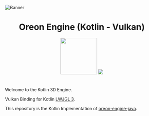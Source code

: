 ![Banner](https://github.com/fynnfluegge/oreon-engine/blob/master/docs/_images/welcome_image.png)

<h1 align="center">Oreon Engine (Kotlin - Vulkan)</h1>

<div align="center">
	<img src="https://raw.githubusercontent.com/gilbarbara/logos/master/logos/kotlin.svg" width="120"/>
  <img src="https://raw.githubusercontent.com/gilbarbara/logos/master/logos/vulkan.svg"/>
</div>

#

Welcome to the Kotlin 3D Engine.

Vulkan Binding for Kotlin [LWJGL 3](https://www.lwjgl.org/).

This repository is the Kotlin Implementation of [oreon-engine-java](https://github.com/fynnfluegge/oreon-engine).
